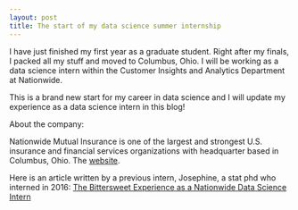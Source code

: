 ```yaml
---
layout: post
title: The start of my data science summer internship
---
```


I have just finished my first year as a graduate student. Right after my finals, I packed all my stuff and moved to Columbus, Ohio. I will be working as a data science intern within the Customer Insights and Analytics Department at Nationwide.

This is a brand new start for my career in data science and I will update my experience as a data science intern in this blog!

About the company:

Nationwide Mutual Insurance is one of the largest and strongest U.S. insurance and financial services organizations with headquarter based in Columbus, Ohio. The [website](https://www.nationwide.com).

Here is an article written by a previous intern, Josephine, a stat phd who interned in 2016:
[The Bittersweet Experience as a Nationwide Data Science Intern](https://www.linkedin.com/pulse/bittersweet-experience-nationwide-data-science-intern-akosa/) 


